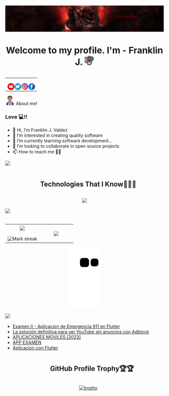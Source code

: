 [![HabunoGD1809](src/Banner-red.png)](https://www.youtube.com/c/HabunoGD1809)

<h1 align="center">Welcome to my profile. I'm - Franklin J. <img src="./src/programing.png" width="30px"></h1>

<table align="right">
<tr>
<td>

[<img align="left" alt="HabunoGD1809 | YouTube" width="22px" src="./src/youtube.png" />](https://www.youtube.com/c/HabunoGD1809)
[<img align="left" alt="@HabunoGD1809 | Twitter" width="22px" src="./src/twitter.png" />](https://twitter.com/HabunoGD1809)
[<img align="left" alt="@HabunoGD1809 | Instagram" width="22px" src="./src/instagram.png" />](https://www.instagram.com/HabunoGD1809/)
[<img align="left" alt="HabunoGD1809 | Facebook" width="22px" src="./src/facebook.png" />](https://www.facebook.com/HabunoGD1809YT)

</td>
</tr>
</table>

  <summary><img src="./src/man.png" width="30px" height="30px"> About me!</summary>

### Love 💻!!
- 👋 Hi, I’m Franklin J. Valdez
- 👀 I’m interested in creating quality software
- 🌱 I’m currently learning software development...
- 💞️ I’m looking to collaborate in open source projects
- 📫 How to reach me 🙉😁

<!-- Divisor con la imagen -->
<img src="https://user-images.githubusercontent.com/73097560/115834477-dbab4500-a447-11eb-908a-139a6edaec5c.gif"><br>

<!--h1 without bottom border-->
<div id="user-content-toc">
  <ul align="center">
    <summary><h2 style="display: inline-block">Technologies That I Know👨🏻‍💻</h2></summary>
  </ul>
</div>
<!--tech stack icons-->
<p align="center">
  <a href="https://skillicons.dev">
    <img src="https://skillicons.dev/icons?i=androidstudio,git,vscode,photoshop,mysql,javascript,python,java,visualstudio,figma,postman,html,css,mongodb,ps,md,github,flutter,cs,bash,linux,wordpress,postgres,idea,php&perline=14" />
  </a>
</p>

<!-- Divisor con la imagen -->
<img src="https://user-images.githubusercontent.com/73097560/115834477-dbab4500-a447-11eb-908a-139a6edaec5c.gif"><br><br>


<!--- stats & Trophy (start) -->
<p align="center">
  <!--- stats (start) -->
<table align="center">
<tr border="none">
<td width="50%" align="center">
  
  <img  align="center"  src="https://github-readme-stats.vercel.app/api?username=HabunoGD1809&theme=dark&show_icons=true&count_private=true" />
  <br></br>
  <img  title="🔥 Get streak stats for your profile at git.io/streak-stats" alt="Mark streak" src="https://github-readme-streak-stats.herokuapp.com/?user=HabunoGD1809&theme=dark&hide_border=false" /> 
</td>

<td width="50%" align="center">

  <img  align="center"  src="https://github-readme-stats.anuraghazra1.vercel.app/api/top-langs/?username=HabunoGD1809&theme=dark&hide_border=false&no-bg=true&no-frame=true&langs_count=10"/>
  
  </td>
</tr>
</table>
<!--- stats (end) -->

<!--- snake -->
<div align="center">
<picture>
  <source media="(prefers-color-scheme: dark)" srcset="https://raw.githubusercontent.com/HabunoGD1809/HabunoGD1809/output/github-contribution-grid-snake-dark.svg">
  <source media="(prefers-color-scheme: light)" srcset="https://raw.githubusercontent.com/HabunoGD1809/HabunoGD1809/output/github-contribution-grid-snake.svg">
  <img alt="github contribution grid snake animation" src="https://raw.githubusercontent.com/HabunoGD1809/HabunoGD1809/output/github-contribution-grid-snake.svg">
</picture>
</div>
<!--- snake -->

<img src="https://user-images.githubusercontent.com/73097560/115834477-dbab4500-a447-11eb-908a-139a6edaec5c.gif"><br>

<!-- YOUTUBE:START -->
- [Examen II - Aplicacion de Emergencia  911 en Flutter](https://www.youtube.com/watch?v=8_tM3g0p-0k)
- [La solución definitiva para ver YouTube sin anuncios con Adblock](https://www.youtube.com/watch?v=TywqvQAnMds)
- [APLICACIONES MOVILES [2023]](https://www.youtube.com/watch?v=mXstidkMmZk)
- [APP EXAMEN](https://www.youtube.com/watch?v=8m6MnZTTk9M)
- [Aplicacion con Flutter](https://www.youtube.com/watch?v=am7RFJc21FQ)
<!-- YOUTUBE:END --> 

<div id="user-content-toc">
  <ul align="center">



  <div id="user-content-toc">
  <ul align="center">
    <summary><h2 style="display: inline-block"> GitHub Profile Trophy🏆🏆</h2></summary>
  </ul>
</div>
   

  [![trophy](https://github-profile-trophy.vercel.app/?username=HabunoGD1809&no-frame=true&theme=onedark&rank=SECRET,SSS,SS,S,AAA,AA,A)](https://github.com/ryo-ma/github-profile-trophy)

  [twitter]: https://twitter.com/franklin_1809
  [youtube]: https://www.youtube.com/c/HabunoGD1809
  [instagram]: https://www.instagram.com/habuno_0fj/
  [facebook]: https://www.facebook.com/HabunoGD1809YT/
  </ul>
</div>



